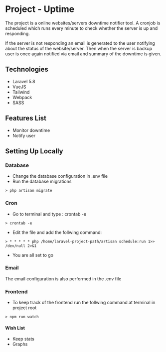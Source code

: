 # Project - Uptime
The project is a online websites/servers downtime notifier tool. A cronjob is
scheduled which runs every minute to check 
whether the server is up and responding.

If the server is not responding an email is generated
to the user notifying about the status of the website/server.
Then when the server is backup user is once again
notified via email and summary of the downtime is given.
 

## Technologies
- Laravel 5.8
- VueJS 
- Tailwind
- Webpack
- SASS

## Features List
- Monitor downtime
- Notify user

## Setting Up Locally

### Database
- Change the database configuration in .env file
- Run the database migrations
```
> php artisan migrate
``` 

### Cron
- Go to terminal and type : crontab -e
```
> crontab -e
```
- Edit the file and add the follwing command:
```
> * * * * * php /home/laravel-project-path/artisan schedule:run 1>> /dev/null 2>&1
```
- You are all set to go

### Email
The email configuration is also performed in the .env file

### Frontend
- To keep track of the frontend run the follwing command 
at terminal in project root
```
> npm run watch
```

#### Wish List
- Keep stats
- Graphs